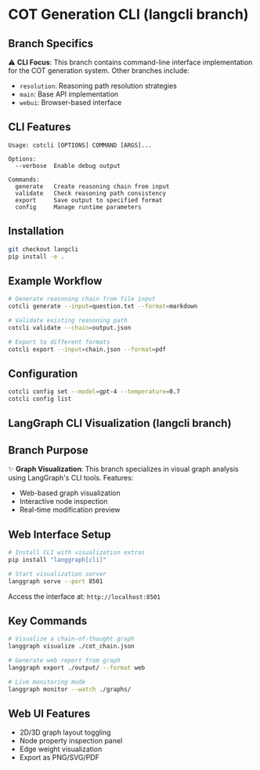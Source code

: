 # COT Generation CLI (langcli branch)

## Branch Specifics
⚠️ **CLI Focus**: This branch contains command-line interface implementation for the COT generation system. Other branches include:
- `resolution`: Reasoning path resolution strategies
- `main`: Base API implementation
- `webui`: Browser-based interface

## CLI Features
```
Usage: cotcli [OPTIONS] COMMAND [ARGS]...

Options:
  --verbose  Enable debug output
  
Commands:
  generate   Create reasoning chain from input
  validate   Check reasoning path consistency
  export     Save output to specified format
  config     Manage runtime parameters
```

## Installation
```bash
git checkout langcli
pip install -e .
```

## Example Workflow
```bash
# Generate reasoning chain from file input
cotcli generate --input=question.txt --format=markdown

# Validate existing reasoning path
cotcli validate --chain=output.json

# Export to different formats
cotcli export --input=chain.json --format=pdf
```

## Configuration
```bash
cotcli config set --model=gpt-4 --temperature=0.7
cotcli config list
```

## LangGraph CLI Visualization (langcli branch)

## Branch Purpose
✨ **Graph Visualization**: This branch specializes in visual graph analysis using LangGraph's CLI tools. Features:
- Web-based graph visualization
- Interactive node inspection
- Real-time modification preview

## Web Interface Setup
```bash
# Install CLI with visualization extras
pip install "langgraph[cli]"

# Start visualization server
langgraph serve --port 8501
```

Access the interface at: `http://localhost:8501`

## Key Commands
```bash
# Visualize a chain-of-thought graph
langgraph visualize ./cot_chain.json

# Generate web report from graph
langgraph export ./output/ --format web

# Live monitoring mode
langgraph monitor --watch ./graphs/
```

## Web UI Features
- 2D/3D graph layout toggling
- Node property inspection panel
- Edge weight visualization
- Export as PNG/SVG/PDF
